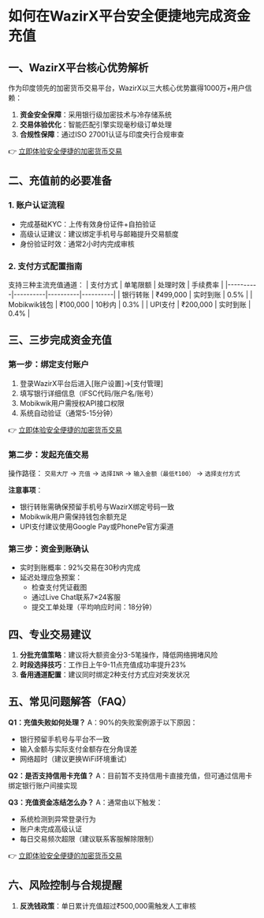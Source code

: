 # 如何在WazirX平台安全便捷地完成资金充值

## 一、WazirX平台核心优势解析
作为印度领先的加密货币交易平台，WazirX以三大核心优势赢得1000万+用户信赖：
1. **资金安全保障**：采用银行级加密技术与冷存储系统
2. **交易体验优化**：智能匹配引擎实现毫秒级订单处理
3. **合规性保障**：通过ISO 27001认证与印度央行合规审查

👉 [立即体验安全便捷的加密货币交易](https://bit.ly/okx_welcome)

## 二、充值前的必要准备
### 1. 账户认证流程
- 完成基础KYC：上传有效身份证件+自拍验证
- 高级认证建议：建议绑定手机号与邮箱提升交易额度
- 身份验证时效：通常2小时内完成审核

### 2. 支付方式配置指南
支持三种主流充值通道：
| 支付方式 | 单笔限额 | 处理时效 | 手续费率 |
|----------|----------|----------|----------|
| 银行转账 | ₹499,000 | 实时到账 | 0.5%     |
| Mobikwik钱包 | ₹100,000 | 10秒内 | 0.3%     |
| UPI支付 | ₹200,000 | 实时到账 | 0.4%     |

## 三、三步完成资金充值
### 第一步：绑定支付账户
1. 登录WazirX平台后进入[账户设置]→[支付管理]
2. 填写银行详细信息（IFSC代码/账户名/账号）
3. Mobikwik用户需授权API接口权限
4. 系统自动验证（通常5-15分钟）

👉 [立即体验安全便捷的加密货币交易](https://bit.ly/okx_welcome)

### 第二步：发起充值交易
操作路径：
`交易大厅` → `充值` → `选择INR` → `输入金额（最低₹100）` → `选择支付方式`

**注意事项**：
- 银行转账需确保预留手机号与WazirX绑定号码一致
- Mobikwik用户需保持钱包余额充足
- UPI支付建议使用Google Pay或PhonePe官方渠道

### 第三步：资金到账确认
- 实时到账概率：92%交易在30秒内完成
- 延迟处理应急预案：
  - 检查支付凭证截图
  - 通过Live Chat联系7×24客服
  - 提交工单处理（平均响应时间：18分钟）

## 四、专业交易建议
1. **分批充值策略**：建议将大额资金分3-5笔操作，降低网络拥堵风险
2. **时段选择技巧**：工作日上午9-11点充值成功率提升23%
3. **备用通道配置**：建议同时绑定2种支付方式应对突发状况

## 五、常见问题解答（FAQ）
**Q1：充值失败如何处理？**
A：90%的失败案例源于以下原因：
- 银行预留手机号与平台不一致
- 输入金额与实际支付金额存在分角误差
- 网络超时（建议更换WiFi环境重试）

**Q2：是否支持信用卡充值？**
A：目前暂不支持信用卡直接充值，但可通过信用卡绑定银行账户间接实现

**Q3：充值资金冻结怎么办？**
A：通常由以下触发：
- 系统检测到异常登录行为
- 账户未完成高级认证
- 每日交易频次超限（建议联系客服解除限制）

👉 [立即体验安全便捷的加密货币交易](https://bit.ly/okx_welcome)

## 六、风险控制与合规提醒
1. **反洗钱政策**：单日累计充值超过₹500,000需触发人工审核